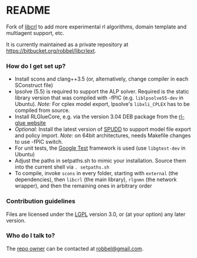 # README #

Fork of [libcrl](http://code.google.com/p/libcrl/) to add more experimental rl algorithms, domain template and multiagent support, etc.

It is currently maintained as a private repository at https://bitbucket.org/robbel/libcrlext.

### How do I get set up? ###

* Install scons and clang++3.5 (or, alternatively, change compiler in each SConstruct file)
* lpsolve (5.5) is required to support the ALP solver. Required is the static library version that was compiled with -fPIC (e.g. `liblpsolve55-dev` in Ubuntu). *Note:* For cplex model export, lpsolve's `libxli_CPLEX` has to be compiled from source.
* Install RLGlueCore, e.g. via the version 3.04 DEB package from the [rl-glue website](https://code.google.com/p/rl-glue-ext/wiki/RLGlueCore)
* *Optional:* Install the latest version of [SPUDD](https://cs.uwaterloo.ca/~jhoey/research/spudd/) to support model file export and policy import. *Note:* on 64bit architectures, needs Makefile changes to use -fPIC switch.
* For unit tests, the [Google Test](http://code.google.com/p/googletest) framework is used (use `libgtest-dev` in Ubuntu)
* Adjust the paths in setpaths.sh to mimic your installation. Source them into the current shell via `. setpaths.sh`
* To compile, invoke `scons` in every folder, starting with `external` (the dependencies), then `libcrl` (the main library), `rlgnmn` (the network wrapper), and then the remaining ones in arbitrary order

### Contribution guidelines ###

Files are licensed under the [LGPL](http://www.gnu.org/licenses/lgpl) version 3.0, or (at your option) any later version.

### Who do I talk to? ###

The [repo owner](https://bitbucket.org/robbel) can be contacted at [robbel@gmail.com](mailto:robbel@gmail.com).